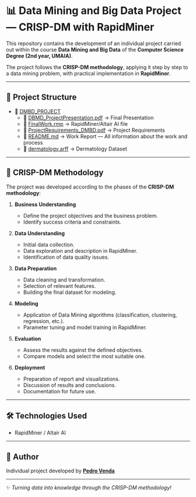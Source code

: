 # 📊 Data Mining and Big Data Project — CRISP-DM with RapidMiner

This repository contains the development of an individual project carried out within the course **Data Mining and Big Data** of the **Computer Science Degree (2nd year, UMAIA)**.  

The project follows the **CRISP-DM methodology**, applying it step by step to a data mining problem, with practical implementation in **RapidMiner**.  

---

## 🚀 Project Structure
- 📂 [DMBD_PROJECT](./DMBD_PROJECT)  
   - 📄 [DBMD_ProjectPresentation.pdf](./DMBD_PROJECT/DBMD_ProjectPresentation.pdf) → Final Presentation  
   - 📄 [FinalWork.rmp](./DMBD_PROJECT/FinalWork.rmp) → RapidMiner/Altair AI file  
   - 📄 [ProjectRequirements_DMBD.pdf](./DMBD_PROJECT/ProjectRequirements_DMBD.pdf) → Project Requirements  
   - 📄 [README.md](./DMBD_PROJECT/README.md) → Work Report — All information about the work and process  
   - 📄 [dermatology.arff](./DMBD_PROJECT/dermatology.arff) → Dermatology Dataset  

---

## 📌 CRISP-DM Methodology

The project was developed according to the phases of the **CRISP-DM methodology**:

1. **Business Understanding**  
   - Define the project objectives and the business problem.  
   - Identify success criteria and constraints.  

2. **Data Understanding**  
   - Initial data collection.  
   - Data exploration and description in RapidMiner.  
   - Identification of data quality issues.  

3. **Data Preparation**  
   - Data cleaning and transformation.  
   - Selection of relevant features.  
   - Building the final dataset for modeling.  

4. **Modeling**  
   - Application of Data Mining algorithms (classification, clustering, regression, etc.).  
   - Parameter tuning and model training in RapidMiner.  

5. **Evaluation**  
   - Assess the results against the defined objectives.  
   - Compare models and select the most suitable one.  

6. **Deployment**  
   - Preparation of report and visualizations.  
   - Discussion of results and conclusions.  
   - Documentation for future use.  

---

## 🛠️ Technologies Used
- RapidMiner / Altair AI  

---

## 👤 Author
Individual project developed by **[Pedro Venda](https://github.com/PedroVenda27)**  

---
✨ *Turning data into knowledge through the CRISP-DM methodology!*  
